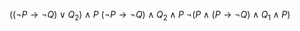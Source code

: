 $((\neg P \rightarrow \neg Q) \lor Q_{2}) \land P$
$(\neg P \rightarrow \neg Q) \land Q_2 \land P$
$\neg(P \land (P \rightarrow \neg Q) \land Q_1 \land P)$
